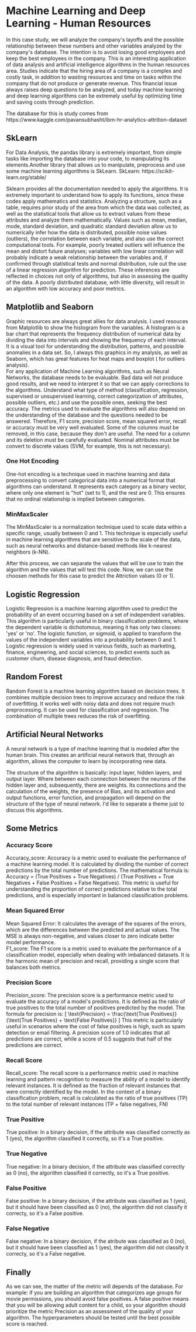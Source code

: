 # Machine Learning and Deep Learning - Human Resources

<div>
  
In this case study, we will analyze the company's layoffs and the possible relationship between these numbers and other variables analyzed by the company's database. The intention is to avoid losing good employees and keep the best employees in the company. This is an interesting application of data analysis and artificial intelligence algorithms in the human resources area. Studies indicate that the hiring area of ​​a company is a complex and costly task, in addition to wasting resources and time on tasks within the company that do not produce or generate revenue. This financial issue always raises deep questions to be analyzed, and today machine learning and deep learning algorithms can be extremely useful by optimizing time and saving costs through prediction.
</div>

</b>
</b>

<div>
  The database for this is study comes from https://www.kaggle.com/pavansubhasht/ibm-hr-analytics-attrition-dataset
</div>

</b>
</b>

## SkLearn

<div>
  For Data Analysis, the pandas library is extremely important, from simple tasks like importing the database into your code, to manipulating its elements.Another library that allows us to manipulate, preprocess and use some machine learning algorithms is SkLearn. 
  SkLearn: https://scikit-learn.org/stable/
  
</b>
</b>
  
  Sklearn provides all the documentation needed to apply the algorithms. It is extremely important to understand how to apply its functions, since these codes apply mathematics and statistics. Analyzing a structure, such as a table, requires prior study of the area from which the data was collected, as well as the statistical tools that allow us to extract values ​​from these attributes and analyze them mathematically. Values ​​such as mean, median, mode, standard deviation, and quadratic standard deviation allow us to numerically infer how the data is distributed, possible noise values ​​(outliers), the correlation between each variable, and also use the correct computational tools. For example, poorly treated outliers will influence the mean and distort future analyses; variables with low linear correlation will probably indicate a weak relationship between the variables and, if confirmed through statistical tests and normal distribution, rule out the use of a linear regression algorithm for prediction. These inferences are reflected in choices not only of algorithms, but also in assessing the quality of the data. A poorly distributed database, with little diversity, will result in an algorithm with low accuracy and poor metrics.
</div>
</b>
</b>

## Matplotlib and Seaborn
<div>
  Graphic resources are always great allies for data analysis. I used resouces from Matplotlib to show the histogram from the variables.
A histogram is a bar chart that represents the frequency distribution of numerical data by dividing the data into intervals and showing the frequency of each interval. It is a visual tool for understanding the distribution, patterns, and possible anomalies in a data set. So, I always this graphics in my analysis, as well as Seaborn, which has great features for heat maps and boxplot ( for outliers analysis).
</div>
</b>
</b>
<div>
  For any application of Machine Learning algorithms, such as Neural Networks, the database needs to be evaluable. Bad data will not produce good results, and we need to interpret it so that we can apply corrections to the algorithms. Understand what type of method (classification, regression, supervised or unsupervised learning, correct categorization of attributes, possible outliers, etc.) and use the possible ones, seeking the best accuracy. The metrics used to evaluate the algorithms will also depend on the understanding of the database and the questions needed to be answered. Therefore, F1 score, precision score, mean squared error, recall or accuracy must be very well evaluated.
</b>
  Some of the columns must be removed, in this case, because they don't are useful. The need for a column and its deletion must be carefully evaluated. Nominal attributes must be convert to discrete values (SVM, for example, this is not necessary). 
  </b>
  
  ### One Hot Encoding
  
  One-hot encoding is a technique used in machine learning and data preprocessing to convert categorical data into a numerical format that algorithms can understand. It represents each category as a binary vector, where only one element is "hot" (set to 1), and the rest are 0. This ensures that no ordinal relationship is implied between categories. 
  </b>

  ### MinMaxScaler
  
  The MinMaxScaler is a normalization technique used to scale data within a specific range, usually between 0 and 1. This technique is especially useful in machine learning algorithms that are sensitive to the scale of the data, such as neural networks and distance-based methods like k-nearest neighbors (k-NN).
  </b>

  </b>
  After this process, we can separate the values that will be use to train the algorithm and the values that will test this code. Now, we can use the choosen methods for this case to predict the Attriction values (0 or 1).
  
</div>
</b>
</b>

## Logistic Regression
<div>

  Logistic Regression is a machine learning algorithm used to predict the probability of an event occurring based on a set of independent variables. This algorithm is particularly useful in binary classification problems, where the dependent variable is dichotomous, meaning it has only two classes: 'yes' or 'no'. The logistic function, or sigmoid, is applied to transform the values of the independent variables into a probability between 0 and 1. Logistic regression is widely used in various fields, such as marketing, finance, engineering, and social sciences, to predict events such as customer churn, disease diagnosis, and fraud detection.
  
</div>

</b>
</b>

## Random Forest
<div>
  Random Forest is a machine learning algorithm based on decision trees. It combines multiple decision trees to improve accuracy and reduce the risk of overfitting. It works well with noisy data and does not require much preprocessing. It can be used for classification and regression. The combination of multiple trees reduces the risk of overfitting.
</div>

</b>
</b>

## Artificial Neural Networks 
<div>
  A neural network is a type of machine learning that is modeled after the human brain. This creates an artificial neural network that, through an algorithm, allows the computer to learn by incorporating new data.
  
  The structure of the algorithm is basically: input layer, hidden layers, and output layer. Where between each connection between the neurons of the hidden layer and, subsequently, there are weights. Its connections and the calculation of the weights, the presence of Bias, and its activation and output functions, error function, and propagation will depend on the structure of the type of neural network.
  I'd like to separate a theme just to discuss this algorithms.
</div>

</b>
</b>

## Some Metrics

### Accuracy Score

<div>
  Accuracy_score: Accuracy is a metric used to evaluate the performance of a machine learning model. It is calculated by dividing the number of correct predictions by the total number of predictions. The mathematical formula is: Accuracy = (True Positives + True Negatives) / (True Positives + True Negatives + False Positives + False Negatives). This metric is useful for understanding the proportion of correct predictions relative to the total predictions, and is especially important in balanced classification problems.
</div>
  
</b>
</b>

### Mean Squared Error
<div>
  Mean Squared Error:  It calculates the average of the squares of the errors, which are the differences between the predicted and actual values. The MSE is always non-negative, and values closer to zero indicate better model performance.
</div>

</b>
</b>

<div>
  F1_score: The F1 score is a metric used to evaluate the performance of a classification model, especially when dealing with imbalanced datasets. It is the harmonic mean of precision and recall, providing a single score that balances both metrics.
  
</div>
</b>

### Precision Score
<div>
  Precision_score: The precision score is a performance metric used to evaluate the accuracy of a model's predictions. It is defined as the ratio of true positives to the total number of positives predicted by the model. The formula for precision is: [ \text{Precision} = \frac{\text{True Positives}}{\text{True Positives} + \text{False Positives}} ] This metric is particularly useful in scenarios where the cost of false positives is high, such as spam detection or email filtering. A precision score of 1.0 indicates that all predictions are correct, while a score of 0.5 suggests that half of the predictions are correct.

</div>

</b>

### Recall Score

<div>
</b>
  Recall_score: The recall score is a performance metric used in machine learning and pattern recognition to measure the ability of a model to identify relevant instances. It is defined as the fraction of relevant instances that were correctly identified by the model. In the context of a binary classification problem, recall is calculated as the ratio of true positives (TP) to the total number of relevant instances (TP + false negatives, FN)
</div>
</b>

### True Positive
<div>
  True positive: In a binary decision, if the attribute was classified correctly as 1 (yes), the algorithm classified it correctly, so it's a True positive.
</div>

</b>

### True Negative

<div>
  True negative: In a binary decision, if the attribute was classified correctly as 0 (no), the algorithm classified it correctly, so it's a True positive.

</div>
</b>
</b>


### False Positive
<div>
  False positive: In a binary decision, if the attribute was classified  as 1 (yes), but it should have been classified as 0 (no), the algorithm did not classify it correcty, so it's a False positive.

</div>
</b>

### False Negative
<div>
  False negative:  In a binary decision, if the atribute was classified  as 0 (no), but it should have been classified as 1 (yes), the algorithm did not classify it correcty, so it's a False negative.
</div>

</b>
</b>

## Finally

<div>
  As we can see, the matter of the metric will depends of the database. For example:  if you are building an algorithm that categorizes age groups for movie permissions, you should avoid false positives. A false positive means that you will be allowing adult content for a child, so your algorithm should prioritize the metric Precision as an assessment of the quality of your algorithm.
  The hyperparameters should be tested until the best possible score is reached.
</div>
